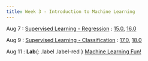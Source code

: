 ```yaml
---
title: Week 3 - Introduction to Machine Learning
---
```


Aug 7
: [Supervised Learning - Regression](#)
  : [15.0](https://inferentialthinking.com/chapters/15/Prediction.html), [16.0](https://inferentialthinking.com/chapters/16/Inference_for_Regression.html)

Aug 9
: [Supervised Learning - Classification](#)
  : [17.0](https://inferentialthinking.com/chapters/17/Classification.html), [18.0](https://inferentialthinking.com/chapters/18/Updating_Predictions.html)

Aug 11
: **Lab**{: .label .label-red } [Machine Learning Fun!](#)

